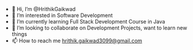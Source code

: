 - 👋 Hi, I’m @HrithikGaikwad
- 👀 I’m interested in Software Development
- 🌱 I’m currently learning Full Stack Development Course in Java
- 💞️ I’m looking to collaborate on Development Projects, want to learn new things 
- 📫 How to reach me hrithik.gaikwad3099@gmail.com

<!---
HrithikGaikwad/HrithikGaikwad is a ✨ special ✨ repository because its `README.md` (this file) appears on your GitHub profile.
You can click the Preview link to take a look at your changes.
--->

